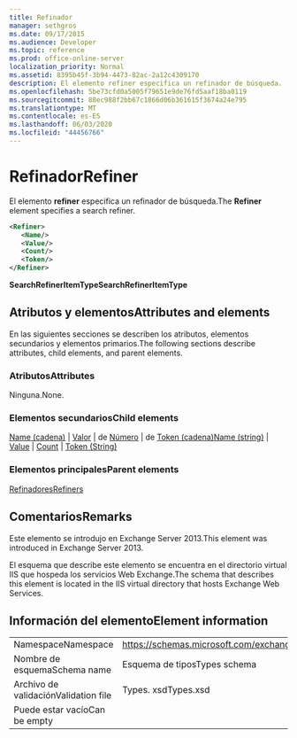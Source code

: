 ```yaml
---
title: Refinador
manager: sethgros
ms.date: 09/17/2015
ms.audience: Developer
ms.topic: reference
ms.prod: office-online-server
localization_priority: Normal
ms.assetid: 8395b45f-3b94-4473-82ac-2a12c4309170
description: El elemento refiner especifica un refinador de búsqueda.
ms.openlocfilehash: 5be73cfd0a5005f79651e9de76fd5aaf18ba0119
ms.sourcegitcommit: 88ec988f2bb67c1866d06b361615f3674a24e795
ms.translationtype: MT
ms.contentlocale: es-ES
ms.lasthandoff: 06/03/2020
ms.locfileid: "44456766"
---
```

# <a name="refiner"></a><span data-ttu-id="0b217-103">Refinador</span><span class="sxs-lookup"><span data-stu-id="0b217-103">Refiner</span></span>

<span data-ttu-id="0b217-104">El elemento **refiner** especifica un refinador de búsqueda.</span><span class="sxs-lookup"><span data-stu-id="0b217-104">The **Refiner** element specifies a search refiner.</span></span> 
  
```XML
<Refiner>
   <Name/>
   <Value/>
   <Count/>
   <Token/>
</Refiner>
```

 <span data-ttu-id="0b217-105">**SearchRefinerItemType**</span><span class="sxs-lookup"><span data-stu-id="0b217-105">**SearchRefinerItemType**</span></span>
## <a name="attributes-and-elements"></a><span data-ttu-id="0b217-106">Atributos y elementos</span><span class="sxs-lookup"><span data-stu-id="0b217-106">Attributes and elements</span></span>

<span data-ttu-id="0b217-107">En las siguientes secciones se describen los atributos, elementos secundarios y elementos primarios.</span><span class="sxs-lookup"><span data-stu-id="0b217-107">The following sections describe attributes, child elements, and parent elements.</span></span>
  
### <a name="attributes"></a><span data-ttu-id="0b217-108">Atributos</span><span class="sxs-lookup"><span data-stu-id="0b217-108">Attributes</span></span>

<span data-ttu-id="0b217-109">Ninguna.</span><span class="sxs-lookup"><span data-stu-id="0b217-109">None.</span></span>
  
### <a name="child-elements"></a><span data-ttu-id="0b217-110">Elementos secundarios</span><span class="sxs-lookup"><span data-stu-id="0b217-110">Child elements</span></span>

<span data-ttu-id="0b217-111">[Name (cadena)](name-string.md)  |  [Valor](value.md)  |  de [Número](count.md)  |  de [Token (cadena)](token-string.md)</span><span class="sxs-lookup"><span data-stu-id="0b217-111">[Name (string)](name-string.md) | [Value](value.md) | [Count](count.md) | [Token (String)](token-string.md)</span></span>
  
### <a name="parent-elements"></a><span data-ttu-id="0b217-112">Elementos principales</span><span class="sxs-lookup"><span data-stu-id="0b217-112">Parent elements</span></span>

[<span data-ttu-id="0b217-113">Refinadores</span><span class="sxs-lookup"><span data-stu-id="0b217-113">Refiners</span></span>](refiners.md)
  
## <a name="remarks"></a><span data-ttu-id="0b217-114">Comentarios</span><span class="sxs-lookup"><span data-stu-id="0b217-114">Remarks</span></span>

<span data-ttu-id="0b217-115">Este elemento se introdujo en Exchange Server 2013.</span><span class="sxs-lookup"><span data-stu-id="0b217-115">This element was introduced in Exchange Server 2013.</span></span>
  
<span data-ttu-id="0b217-116">El esquema que describe este elemento se encuentra en el directorio virtual IIS que hospeda los servicios Web Exchange.</span><span class="sxs-lookup"><span data-stu-id="0b217-116">The schema that describes this element is located in the IIS virtual directory that hosts Exchange Web Services.</span></span>
  
## <a name="element-information"></a><span data-ttu-id="0b217-117">Información del elemento</span><span class="sxs-lookup"><span data-stu-id="0b217-117">Element information</span></span>

|||
|:-----|:-----|
|<span data-ttu-id="0b217-118">Namespace</span><span class="sxs-lookup"><span data-stu-id="0b217-118">Namespace</span></span>  <br/> |https://schemas.microsoft.com/exchange/services/2006/types  <br/> |
|<span data-ttu-id="0b217-119">Nombre de esquema</span><span class="sxs-lookup"><span data-stu-id="0b217-119">Schema name</span></span>  <br/> |<span data-ttu-id="0b217-120">Esquema de tipos</span><span class="sxs-lookup"><span data-stu-id="0b217-120">Types schema</span></span>  <br/> |
|<span data-ttu-id="0b217-121">Archivo de validación</span><span class="sxs-lookup"><span data-stu-id="0b217-121">Validation file</span></span>  <br/> |<span data-ttu-id="0b217-122">Types. xsd</span><span class="sxs-lookup"><span data-stu-id="0b217-122">Types.xsd</span></span>  <br/> |
|<span data-ttu-id="0b217-123">Puede estar vacío</span><span class="sxs-lookup"><span data-stu-id="0b217-123">Can be empty</span></span>  <br/> ||
   

